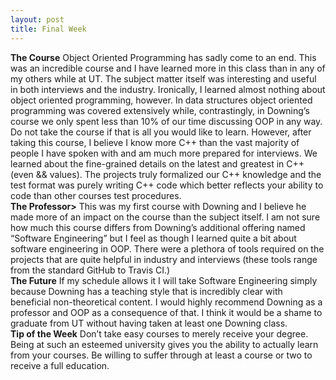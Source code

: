 ```yaml
---
layout: post
title: Final Week
---
```


<strong>The Course</strong>
Object Oriented Programming has sadly come to an end. This was an incredible course and I have learned more in this class than in any of my others while at UT. The subject matter itself was interesting and useful in both interviews and the industry. Ironically, I learned almost nothing about object oriented programming, however. In data structures object oriented programming was covered extensively while, contrastingly, in Downing’s course we only spent less than 10% of our time discussing OOP in any way. Do not take the course if that is all you would like to learn. However, after taking this course, I believe I know more C++ than the vast majority of people I have spoken with and am much more prepared for interviews. We learned about the fine-grained details on the latest and greatest in C++ (even && values). The projects truly formalized our C++ knowledge and the test format was purely writing C++ code which better reflects your ability to code than other courses test procedures.
<br>
<strong>The Professor></strong>
This was my first course with Downing and I believe he made more of an impact on the course than the subject itself. I am not sure how much this course differs from Downing’s additional offering named “Software Engineering” but I feel as though I learned quite a bit about software engineering in OOP. There were a plethora of tools required on the projects that are quite helpful in industry and interviews (these tools range from the standard GitHub to Travis CI.)
<br>
<strong>The Future</strong>
If my schedule allows it I will take Software Engineering simply because Downing has a teaching style that is incredibly clear with beneficial non-theoretical content. I would highly recommend Downing as a professor and OOP as a consequence of that. I think it would be a shame to graduate from UT without having taken at least one Downing class.
<br>
<strong>Tip of the Week</strong>
Don’t take easy courses to merely receive your degree. Being at such an esteemed university gives you the ability to actually learn from your courses. Be willing to suffer through at least a course or two to receive a full education.
